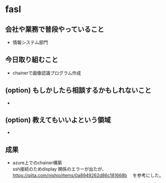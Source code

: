 # fasl
 ## 会社や業務で普段やっていること
 - 情報システム部門　

 ## 今日取り組むこと
 - chainerで画像認識プログラム作成
 ## (option) もしかしたら相談するかもしれないこと
  
- 
 ## (option) 教えてもいいよという領域
 - 

 ## 成果  
 -  azure上でのchainer構築  
  ssh接続のためdisplay 関係のエラーが出たが、https://qiita.com/nishio/items/0a8949262d86c181668b
 　を参考にした。  
  
